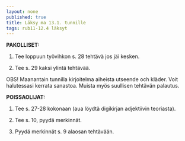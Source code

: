 ```yaml
---
layout: none
published: true
title: Läksy ma 13.1. tunnille
tags: rub11-12.4 läksyt
---
```

**PAKOLLISET:**

1. Tee loppuun työvihkon s. 28 tehtävä jos jäi kesken.

2. Tee s. 29 kaksi ylintä tehtävää.

OBS! Maanantain tunnilla kirjoitelma aiheista utseende och kläder. Voit halutessasi kerrata sanastoa. Muista myös suullisen tehtävän palautus.

**POISSAOLIJAT:**

1. Tee s. 27-28 kokonaan (aua löydtä digikirjan adjektiivin teoriasta).

2. Tee s. 10, pyydä merkinnät.

3. Pyydä merkinnät s. 9 alaosan tehtävään.
